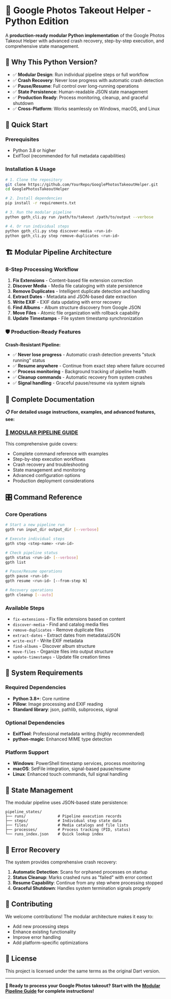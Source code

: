 # 🐍 Google Photos Takeout Helper - Python Edition

A **production-ready modular Python implementation** of the Google Photos Takeout Helper with advanced crash recovery, step-by-step execution, and comprehensive state management.

## 🌟 Why This Python Version?

- ✅ **Modular Design**: Run individual pipeline steps or full workflow
- ✅ **Crash Recovery**: Never lose progress with automatic crash detection
- ✅ **Pause/Resume**: Full control over long-running operations
- ✅ **State Persistence**: Human-readable JSON state management
- ✅ **Production Ready**: Process monitoring, cleanup, and graceful shutdown
- ✅ **Cross-Platform**: Works seamlessly on Windows, macOS, and Linux

## 🚀 Quick Start

### Prerequisites
- Python 3.8 or higher
- ExifTool (recommended for full metadata capabilities)

### Installation & Usage

```bash
# 1. Clone the repository
git clone https://github.com/YourRepo/GooglePhotosTakeoutHelper.git
cd GooglePhotosTakeoutHelper

# 2. Install dependencies
pip install -r requirements.txt

# 3. Run the modular pipeline
python gpth_cli.py run /path/to/takeout /path/to/output --verbose

# 4. Or run individual steps
python gpth_cli.py step discover-media <run-id>
python gpth_cli.py step remove-duplicates <run-id>
```

## 🏗️ Modular Pipeline Architecture

### 8-Step Processing Workflow
1. **Fix Extensions** - Content-based file extension correction
2. **Discover Media** - Media file cataloging with state persistence
3. **Remove Duplicates** - Intelligent duplicate detection and handling
4. **Extract Dates** - Metadata and JSON-based date extraction
5. **Write EXIF** - EXIF data updating with error recovery
6. **Find Albums** - Album structure discovery from Google JSON
7. **Move Files** - Atomic file organization with rollback capability
8. **Update Timestamps** - File system timestamp synchronization

### 🛡️ Production-Ready Features

**Crash-Resistant Pipeline:**
- ✅ **Never lose progress** - Automatic crash detection prevents "stuck running" status
- ✅ **Resume anywhere** - Continue from exact step where failure occurred  
- ✅ **Process monitoring** - Background tracking of pipeline health
- ✅ **Cleanup commands** - Automatic recovery from system crashes
- ✅ **Signal handling** - Graceful pause/resume via system signals

## 📖 Complete Documentation

**📋 For detailed usage instructions, examples, and advanced features, see:**
### **[📖 MODULAR PIPELINE GUIDE](MODULAR_PIPELINE_GUIDE.md)**

This comprehensive guide covers:
- Complete command reference with examples
- Step-by-step execution workflows
- Crash recovery and troubleshooting
- State management and monitoring
- Advanced configuration options
- Production deployment considerations

## 🎛️ Command Reference

### Core Operations
```bash
# Start a new pipeline run
gpth run input_dir output_dir [--verbose]

# Execute individual steps
gpth step <step-name> <run-id>

# Check pipeline status
gpth status <run-id> [--verbose]
gpth list

# Pause/Resume operations
gpth pause <run-id>
gpth resume <run-id> [--from-step N]

# Recovery operations
gpth cleanup [--auto]
```

### Available Steps
- `fix-extensions` - Fix file extensions based on content
- `discover-media` - Find and catalog media files
- `remove-duplicates` - Remove duplicate files
- `extract-dates` - Extract dates from metadata/JSON
- `write-exif` - Write EXIF metadata
- `find-albums` - Discover album structure
- `move-files` - Organize files into output structure
- `update-timestamps` - Update file creation times

## 🔧 System Requirements

### Required Dependencies
- **Python 3.8+**: Core runtime
- **Pillow**: Image processing and EXIF reading
- **Standard library**: json, pathlib, subprocess, signal

### Optional Dependencies
- **ExifTool**: Professional metadata writing (highly recommended)
- **python-magic**: Enhanced MIME type detection

### Platform Support
- **Windows**: PowerShell timestamp services, process monitoring
- **macOS**: SetFile integration, signal-based pause/resume
- **Linux**: Enhanced touch commands, full signal handling

## 💾 State Management

The modular pipeline uses JSON-based state persistence:

```
pipeline_states/
├── runs/              # Pipeline execution records
├── steps/             # Individual step state data  
├── files/             # Media catalogs and file lists
├── processes/         # Process tracking (PID, status)
└── runs_index.json    # Quick lookup index
```

## 🚨 Error Recovery

The system provides comprehensive crash recovery:

1. **Automatic Detection**: Scans for orphaned processes on startup
2. **Status Cleanup**: Marks crashed runs as "failed" with error context
3. **Resume Capability**: Continue from any step where processing stopped
4. **Graceful Shutdown**: Handles system termination signals properly

## 🤝 Contributing

We welcome contributions! The modular architecture makes it easy to:
- Add new processing steps
- Enhance existing functionality
- Improve error handling
- Add platform-specific optimizations

## 📄 License

This project is licensed under the same terms as the original Dart version.

---

**🚀 Ready to process your Google Photos takeout? Start with the [Modular Pipeline Guide](MODULAR_PIPELINE_GUIDE.md) for complete instructions!**
